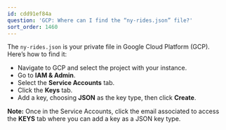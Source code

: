 ```yaml
---
id: cdd91ef84a
question: 'GCP: Where can I find the “ny-rides.json” file?'
sort_order: 1460
---
```


The `ny-rides.json` is your private file in Google Cloud Platform (GCP). Here’s how to find it:

- Navigate to GCP and select the project with your instance.
- Go to **IAM & Admin**.
- Select the **Service Accounts** tab.
- Click the **Keys** tab.
- Add a key, choosing **JSON** as the key type, then click **Create**.

**Note:** Once in the Service Accounts, click the email associated to access the **KEYS** tab where you can add a key as a JSON key type.